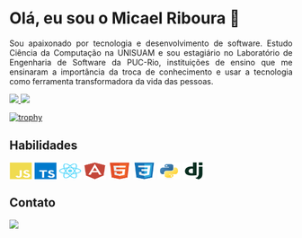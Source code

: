# Olá, eu sou o Micael Riboura 👋
<p align="justify">
  Sou apaixonado por tecnologia e desenvolvimento de software. Estudo Ciência da Computação na UNISUAM e sou estagiário no Laboratório de Engenharia de Software da PUC-Rio, instituições de ensino que me ensinaram a importância da troca de conhecimento e usar a tecnologia como ferramenta transformadora da vida das pessoas.
</p>
 <div>
  <a href="https://github.com/micaelriboura">
  <img height="180em" src="https://github-readme-stats.vercel.app/api?username=micaelriboura&show_icons=true&theme=tokyonight&include_all_commits=true&count_private=true"/>
  <img height="180em" src="https://github-readme-stats.vercel.app/api/top-langs/?username=micaelriboura&layout=compact&langs_count=7&theme=tokyonight"/>     
</div>

[![trophy](https://github-profile-trophy.vercel.app/?username=MicaelRiboura&theme=tokyonight)](https://github.com/ryo-ma/github-profile-trophy) 
  

  ## Habilidades
  <div>
    <img align="center" alt="Micael-Js" height="30" width="40" src="https://raw.githubusercontent.com/devicons/devicon/master/icons/javascript/javascript-plain.svg">
    <img align="center" alt="Micael-Ts" height="30" width="40" src="https://raw.githubusercontent.com/devicons/devicon/master/icons/typescript/typescript-plain.svg">
    <img align="center" alt="Micael-React" height="30" width="40" src="https://raw.githubusercontent.com/devicons/devicon/master/icons/react/react-original.svg">
    <img align="center" alt="Micael-Angularjs" height="30" width="40" src="https://raw.githubusercontent.com/devicons/devicon/master/icons/angularjs/angularjs-plain.svg">
    <img align="center" alt="Micael-HTML" height="30" width="40" src="https://raw.githubusercontent.com/devicons/devicon/master/icons/html5/html5-original.svg">
    <img align="center" alt="Micael-CSS" height="30" width="40" src="https://raw.githubusercontent.com/devicons/devicon/master/icons/css3/css3-original.svg">
    <img align="center" alt="Micael-Python" height="30" width="40" src="https://raw.githubusercontent.com/devicons/devicon/master/icons/python/python-original.svg">
    <img align="center" alt="Micael-Django" height="30" width="40" src="https://raw.githubusercontent.com/devicons/devicon/master/icons/django/django-plain.svg">
  </div>
  
  
  ## Contato
 
 <a href="https://www.linkedin.com/in/micael-riboura-a046a31ab/" target="_blank"><img src="https://img.shields.io/badge/-LinkedIn-%230077B5?style=for-the-badge&logo=linkedin&logoColor=white" target="_blank"></a> 
